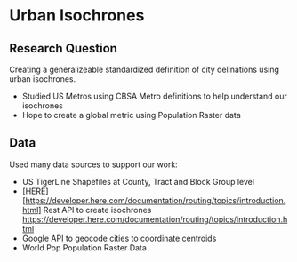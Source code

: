 # Urban Isochrones
## Research Question
Creating a generalizeable standardized definition of city delinations using urban isochrones. 
- Studied US Metros using CBSA Metro definitions to help understand our isochrones
- Hope to create a global metric using Population Raster data

## Data
Used many data sources to support our work: 
- US TigerLine Shapefiles at County, Tract and Block Group level
- [HERE][https://developer.here.com/documentation/routing/topics/introduction.html] Rest API to create isochrones
    https://developer.here.com/documentation/routing/topics/introduction.html
- Google API to geocode cities to coordinate centroids
- World Pop Population Raster Data
